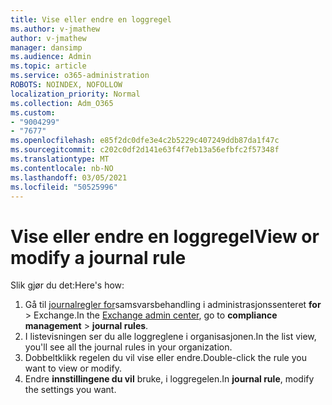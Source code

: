 ```yaml
---
title: Vise eller endre en loggregel
ms.author: v-jmathew
author: v-jmathew
manager: dansimp
ms.audience: Admin
ms.topic: article
ms.service: o365-administration
ROBOTS: NOINDEX, NOFOLLOW
localization_priority: Normal
ms.collection: Adm_O365
ms.custom:
- "9004299"
- "7677"
ms.openlocfilehash: e85f2dc0dfe3e4c2b5229c407249ddb87da1f47c
ms.sourcegitcommit: c202c0df2d141e63f4f7eb13a56efbfc2f57348f
ms.translationtype: MT
ms.contentlocale: nb-NO
ms.lasthandoff: 03/05/2021
ms.locfileid: "50525996"
---
```

# <a name="view-or-modify-a-journal-rule"></a><span data-ttu-id="edcb1-102">Vise eller endre en loggregel</span><span class="sxs-lookup"><span data-stu-id="edcb1-102">View or modify a journal rule</span></span>

<span data-ttu-id="edcb1-103">Slik gjør du det:</span><span class="sxs-lookup"><span data-stu-id="edcb1-103">Here's how:</span></span>

1. <span data-ttu-id="edcb1-104">Gå til [journalregler for](https://go.microsoft.com/fwlink/p/?linkid=2059104)samsvarsbehandling i administrasjonssenteret **for**  >  Exchange.</span><span class="sxs-lookup"><span data-stu-id="edcb1-104">In the [Exchange admin center](https://go.microsoft.com/fwlink/p/?linkid=2059104), go to **compliance management** > **journal rules**.</span></span>
2. <span data-ttu-id="edcb1-105">I listevisningen ser du alle loggreglene i organisasjonen.</span><span class="sxs-lookup"><span data-stu-id="edcb1-105">In the list view, you'll see all the journal rules in your organization.</span></span>
3. <span data-ttu-id="edcb1-106">Dobbeltklikk regelen du vil vise eller endre.</span><span class="sxs-lookup"><span data-stu-id="edcb1-106">Double-click the rule you want to view or modify.</span></span>
4. <span data-ttu-id="edcb1-107">Endre **innstillingene du vil** bruke, i loggregelen.</span><span class="sxs-lookup"><span data-stu-id="edcb1-107">In **journal rule**, modify the settings you want.</span></span>
